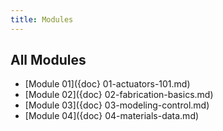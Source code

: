 ```yaml
---
title: Modules
---
```


## All Modules

- [Module 01]({doc} 01-actuators-101.md)
- [Module 02]({doc} 02-fabrication-basics.md)
- [Module 03]({doc} 03-modeling-control.md)
- [Module 04]({doc} 04-materials-data.md)

